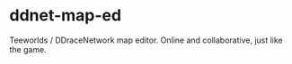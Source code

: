 # ddnet-map-ed

Teeworlds / DDraceNetwork map editor. Online and collaborative, just like the game.

